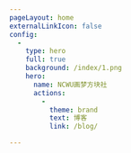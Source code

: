 ```yaml
---
pageLayout: home
externalLinkIcon: false
config:
  -
    type: hero
    full: true
    background: /index/1.png
    hero:
      name: NCWU画梦方块社 
      actions:
        -
          theme: brand
          text: 博客
          link: /blog/

---
```

